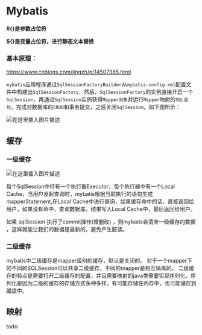 # Mybatis

**#{}是参数占位符** 

**${}是变量占位符，进行静态文本替换**



### 基本原理：

https://www.cnblogs.com/jingzh/p/14507385.html

`mybatis`应用程序通过`SqlSessionFactoryBuilder`从`mybatis-config.xml`配置文件中构建出`SqlSessionFactory`，然后，`SqlSessionFactory`的实例直接开启一个`SqlSession`，再通过`SqlSession`实例获得`Mapper对象`并运行`Mapper`映射的`SQL语句`，完成对数据库的`CRUD`和事务提交，之后关闭`SqlSession`。如下图所示：

![在这里插入图片描述](https://img-blog.csdnimg.cn/20210309085006377.png?x-oss-process=image/watermark,type_ZmFuZ3poZW5naGVpdGk,shadow_10,text_aHR0cHM6Ly9ibG9nLmNzZG4ubmV0L3UwMTIwNjAwMzM=,size_16,color_FFFFFF,t_70)



## 缓存

### 一级缓存

![在这里插入图片描述](D:\study\lbeco\lbeco.github.io\java\spring\mybatis.assets\watermark,type_d3F5LXplbmhlaQ,shadow_50,text_Q1NETiBA6KW_6LSi5b2t5LqO5pmP,size_20,color_FFFFFF,t_70,g_se,x_16.png)

每个SqlSession中持有一个执行器Executor，每个执行器中有一个Local Cache，当用户发起查询时，mybatis根据当前执行的语句生成mapperStatement,在Local Cache中进行查询，如果缓存命中的话，直接返回给用户，如果没有命中，查询数据库，结果写入Local Cache中，最后返回给用户。

如果 sqlSession 执行了commit操作(增删改) ，则mybatis会清空一级缓存的数据 ，这样就能让我们的数据是最新的，避免产生脏读。

### 二级缓存

mybatis中二级缓存是mapper级别的缓存，默认是关闭的。
对于一个mapper下的不同的SQLSession可以共享二级缓存，不同的mapper是相互隔离的。
二级缓存的特点是需要打开二级缓存的配置，并且需要映射的java类需要实现序列化。序列化是因为二级的缓存的存储方式多种多样，有可能存储在内存中，也可能储存到磁盘中。

## 映射

todo